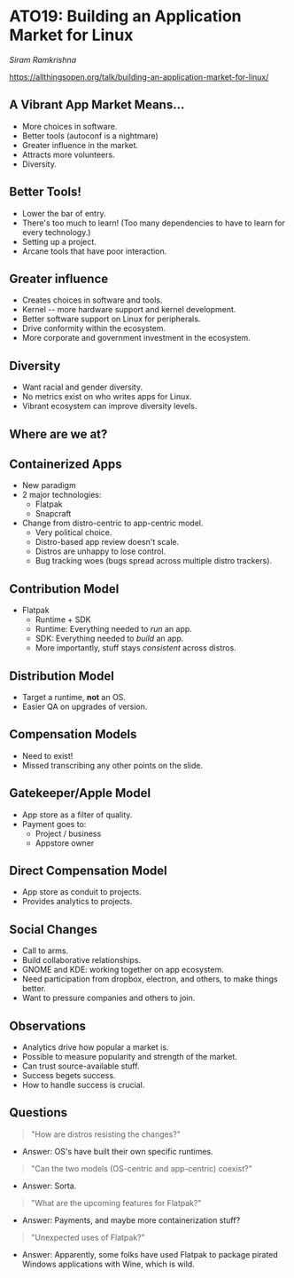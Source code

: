 # ATO19: Building an Application Market for Linux

*Siram Ramkrishna*

https://allthingsopen.org/talk/building-an-application-market-for-linux/

## A Vibrant App Market Means...
- More choices in software.
- Better tools (autoconf is a nightmare)
- Greater influence in the market.
- Attracts more volunteers.
- Diversity.

## Better Tools!
- Lower the bar of entry.
- There's too much to learn! (Too many dependencies to have to learn for every technology.)
- Setting up a project.
- Arcane tools that have poor interaction.

## Greater influence
- Creates choices in software and tools.
- Kernel -- more hardware support and kernel development.
- Better software support on Linux for peripherals.
- Drive conformity within the ecosystem.
- More corporate and government investment in the ecosystem.

## Diversity
- Want racial and gender diversity.
- No metrics exist on who writes apps for Linux.
- Vibrant ecosystem can improve diversity levels.

## Where are we at?

## Containerized Apps
- New paradigm
- 2 major technologies:
    - Flatpak
    - Snapcraft
- Change from distro-centric to app-centric model.
    - Very political choice.
    - Distro-based app review doesn't scale.
    - Distros are unhappy to lose control.
    - Bug tracking woes (bugs spread across multiple distro trackers).

## Contribution Model
- Flatpak
    - Runtime + SDK
    - Runtime: Everything needed to *run* an app.
    - SDK: Everything needed to *build* an app.
    - More importantly, stuff stays *consistent* across distros.

## Distribution Model
- Target a runtime, **not** an OS.
- Easier QA on upgrades of version.

## Compensation Models
- Need to exist!
- Missed transcribing any other points on the slide.

## Gatekeeper/Apple Model
- App store as a filter of quality.
- Payment goes to:
    - Project / business
    - Appstore owner

## Direct Compensation Model
- App store as conduit to projects.
- Provides analytics to projects.

## Social Changes
- Call to arms.
- Build collaborative relationships.
- GNOME and KDE: working together on app ecosystem.
- Need participation from dropbox, electron, and others, to make things better.
- Want to pressure companies and others to join.

## Observations
- Analytics drive how popular a market is.
- Possible to measure popularity and strength of the market.
- Can trust source-available stuff.
- Success begets success.
- How to handle success is crucial.

## Questions
> "How are distros resisting the changes?"
- Answer: OS's have built their own specific runtimes.

> "Can the two models (OS-centric and app-centric) coexist?"
- Answer: Sorta.

> "What are the upcoming features for Flatpak?"
- Answer: Payments, and maybe more containerization stuff?

> "Unexpected uses of Flatpak?"
- Answer: Apparently, some folks have used Flatpak to package pirated Windows applications with Wine, which is wild.

